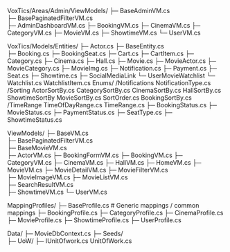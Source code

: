 ﻿VoxTics/Areas/Admin/ViewModels/
 ├─ BaseAdminVM.cs                
 ├─ BasePaginatedFilterVM.cs       
 ├─ AdminDashboardVM.cs
 ├─ BookingVM.cs
 ├─ CinemaVM.cs
 ├─ CategoryVM.cs
 ├─ MovieVM.cs
 ├─ ShowtimeVM.cs
 └─ UserVM.cs


VoxTics/Models/Entities/
     ├─ Actor.cs
     ├─ BaseEntity.cs                 
     ├─ Booking.cs
     ├─ BookingSeat.cs
     ├─ Cart.cs
     ├─ CartItem.cs
     ├─ Category.cs
     ├─ Cinema.cs
     ├─ Hall.cs
     ├─ Movie.cs
     ├─ MovieActor.cs
     ├─ MovieCategory.cs
     ├─ MovieImg.cs
     ├─ Notification.cs
     ├─ Payment.cs
     ├─ Seat.cs
     ├─ Showtime.cs
     ├─ SocialMediaLink
     └─ UserMovieWatchlist
     └─ Watchlist.cs
        WatchlistItem.cs
    Enums/
        /Notifications
            NotificationType.cs
        /Sorting
            ActorSortBy.cs
            CategorySortBy.cs
            CinemaSortBy.cs
            HallSortBy.cs
            ShowtimeSortBy
            MovieSortBy.cs
            SortOrder.cs
            BookingSortBy.cs
        /TimeRange
            TimeOfDayRange.cs
            TimeRange.cs
     ├─ BookingStatus.cs
     ├─ MovieStatus.cs
     ├─ PaymentStatus.cs
     ├─ SeatType.cs
     ├─ ShowtimeStatus.cs

   ViewModels/
     ├─ BaseVM.cs                      
     ├─ BasePaginatedFilterVM.cs       
     ├─ BaseMovieVM.cs                 
     ├─ ActorVM.cs
     ├─ BookingFormVM.cs
     ├─ BookingVM.cs
     ├─ CategoryVM.cs
     ├─ CinemaVM.cs
     ├─ HallVM.cs
     ├─ HomeVM.cs
     ├─ MovieVM.cs
     ├─ MovieDetailVM.cs
     ├─ MovieFilterVM.cs               
     ├─ MovieImageVM.cs
     ├─ MovieListVM.cs                
     ├─ SearchResultVM.cs             
     ├─ ShowtimeVM.cs
     └─ UserVM.cs

MappingProfiles/
 ├─ BaseProfile.cs                 # Generic mappings / common mappings
 ├─ BookingProfile.cs
 ├─ CategoryProfile.cs
 ├─ CinemaProfile.cs
 ├─ MovieProfile.cs
 ├─ ShowtimeProfile.cs
 ├─ UserProfile.cs




Data/
 ├─ MovieDbContext.cs
 ├─ Seeds/         
 ├─ UoW/
 ├─     IUnitOfwork.cs
        UnitOfWork.cs


